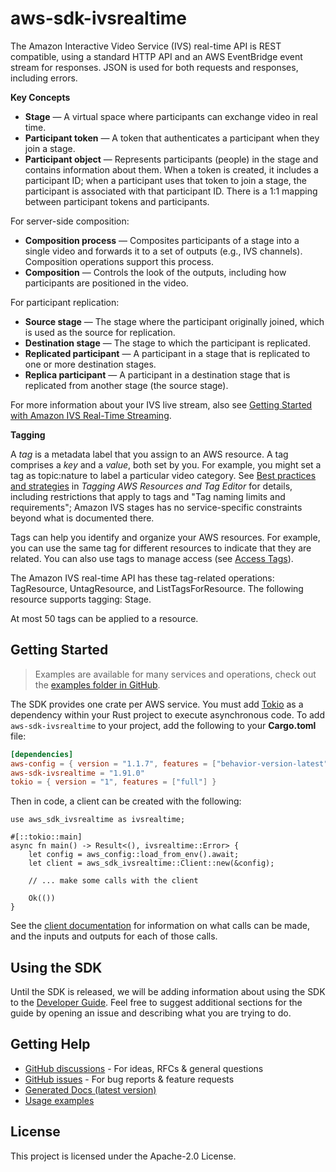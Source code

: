 # aws-sdk-ivsrealtime

The Amazon Interactive Video Service (IVS) real-time API is REST compatible, using a standard HTTP API and an AWS EventBridge event stream for responses. JSON is used for both requests and responses, including errors.

__Key Concepts__
  - __Stage__ — A virtual space where participants can exchange video in real time.
  - __Participant token__ — A token that authenticates a participant when they join a stage.
  - __Participant object__ — Represents participants (people) in the stage and contains information about them. When a token is created, it includes a participant ID; when a participant uses that token to join a stage, the participant is associated with that participant ID. There is a 1:1 mapping between participant tokens and participants.

For server-side composition:
  - __Composition process__ — Composites participants of a stage into a single video and forwards it to a set of outputs (e.g., IVS channels). Composition operations support this process.
  - __Composition__ — Controls the look of the outputs, including how participants are positioned in the video.

For participant replication:
  - __Source stage__ — The stage where the participant originally joined, which is used as the source for replication.
  - __Destination stage__ — The stage to which the participant is replicated.
  - __Replicated participant__ — A participant in a stage that is replicated to one or more destination stages.
  - __Replica participant__ — A participant in a destination stage that is replicated from another stage (the source stage).

For more information about your IVS live stream, also see [Getting Started with Amazon IVS Real-Time Streaming](https://docs.aws.amazon.com/ivs/latest/RealTimeUserGuide/getting-started.html).

__Tagging__

A _tag_ is a metadata label that you assign to an AWS resource. A tag comprises a _key_ and a _value_, both set by you. For example, you might set a tag as topic:nature to label a particular video category. See [Best practices and strategies](https://docs.aws.amazon.com/tag-editor/latest/userguide/best-practices-and-strats.html) in _Tagging AWS Resources and Tag Editor_ for details, including restrictions that apply to tags and "Tag naming limits and requirements"; Amazon IVS stages has no service-specific constraints beyond what is documented there.

Tags can help you identify and organize your AWS resources. For example, you can use the same tag for different resources to indicate that they are related. You can also use tags to manage access (see [Access Tags](https://docs.aws.amazon.com/IAM/latest/UserGuide/access_tags.html)).

The Amazon IVS real-time API has these tag-related operations: TagResource, UntagResource, and ListTagsForResource. The following resource supports tagging: Stage.

At most 50 tags can be applied to a resource.

## Getting Started

> Examples are available for many services and operations, check out the
> [examples folder in GitHub](https://github.com/awslabs/aws-sdk-rust/tree/main/examples).

The SDK provides one crate per AWS service. You must add [Tokio](https://crates.io/crates/tokio)
as a dependency within your Rust project to execute asynchronous code. To add `aws-sdk-ivsrealtime` to
your project, add the following to your **Cargo.toml** file:

```toml
[dependencies]
aws-config = { version = "1.1.7", features = ["behavior-version-latest"] }
aws-sdk-ivsrealtime = "1.91.0"
tokio = { version = "1", features = ["full"] }
```

Then in code, a client can be created with the following:

```rust,no_run
use aws_sdk_ivsrealtime as ivsrealtime;

#[::tokio::main]
async fn main() -> Result<(), ivsrealtime::Error> {
    let config = aws_config::load_from_env().await;
    let client = aws_sdk_ivsrealtime::Client::new(&config);

    // ... make some calls with the client

    Ok(())
}
```

See the [client documentation](https://docs.rs/aws-sdk-ivsrealtime/latest/aws_sdk_ivsrealtime/client/struct.Client.html)
for information on what calls can be made, and the inputs and outputs for each of those calls.

## Using the SDK

Until the SDK is released, we will be adding information about using the SDK to the
[Developer Guide](https://docs.aws.amazon.com/sdk-for-rust/latest/dg/welcome.html). Feel free to suggest
additional sections for the guide by opening an issue and describing what you are trying to do.

## Getting Help

* [GitHub discussions](https://github.com/awslabs/aws-sdk-rust/discussions) - For ideas, RFCs & general questions
* [GitHub issues](https://github.com/awslabs/aws-sdk-rust/issues/new/choose) - For bug reports & feature requests
* [Generated Docs (latest version)](https://awslabs.github.io/aws-sdk-rust/)
* [Usage examples](https://github.com/awslabs/aws-sdk-rust/tree/main/examples)

## License

This project is licensed under the Apache-2.0 License.

